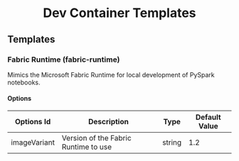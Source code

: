 <h1 align="center">Dev Container Templates</h1>

## Templates

<!-- START_TEMPLATES -->

### Fabric Runtime (fabric-runtime)

Mimics the Microsoft Fabric Runtime for local development of PySpark notebooks.

#### Options

| Options Id | Description | Type | Default Value |
|-----|-----|-----|-----|
| imageVariant | Version of the Fabric Runtime to use | string | 1.2 |


<!-- END_TEMPLATES -->
